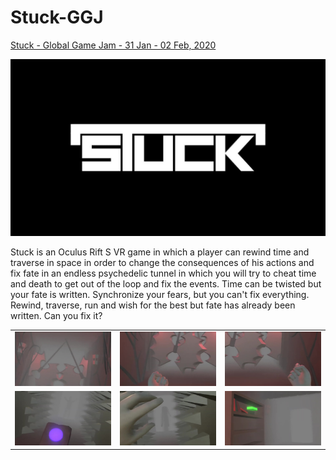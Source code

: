 # Stuck-GGJ

[Stuck - Global Game Jam - 31 Jan - 02 Feb, 2020](https://globalgamejam.org/2020/games/stuck-3)


[![](https://raw.githubusercontent.com/Mhmd-Hisham/Stuck-GGJ/master/thumbnails/stuck1707.jpg)](https://youtu.be\g723FSlWfNc)

Stuck is an Oculus Rift S VR game in which a player can rewind time and traverse in space in order to change the consequences of his actions and fix fate in an endless psychedelic tunnel in which you will try to cheat time and death to get out of the loop and fix the events. Time can be twisted but your fate is written. Synchronize your fears, but you can't fix everything. Rewind, traverse, run and wish for the best but fate has already been written. Can you fix it?


|                          |                          |                          |
:-------------------------:|:------------------------:|:-------------------------:
[![](https://raw.githubusercontent.com/Mhmd-Hisham/Stuck-GGJ/master/thumbnails/stuck0697.jpg)](https://youtu.be\g723FSlWfNc)  |  [![](https://raw.githubusercontent.com/Mhmd-Hisham/Stuck-GGJ/master/thumbnails/stuck1055.jpg)](https://youtu.be\g723FSlWfNc)  |  [![](https://raw.githubusercontent.com/Mhmd-Hisham/Stuck-GGJ/master/thumbnails/stuck1025.jpg)](https://youtu.be\g723FSlWfNc)
[![](https://raw.githubusercontent.com/Mhmd-Hisham/Stuck-GGJ/master/thumbnails/stuck1309.jpg)](https://youtu.be\g723FSlWfNc)  |  [![](https://raw.githubusercontent.com/Mhmd-Hisham/Stuck-GGJ/master/thumbnails/stuck1430.jpg)](https://youtu.be\g723FSlWfNc)  |  [![](https://raw.githubusercontent.com/Mhmd-Hisham/Stuck-GGJ/master/thumbnails/stuck0623.jpg)](https://youtu.be\g723FSlWfNc)


